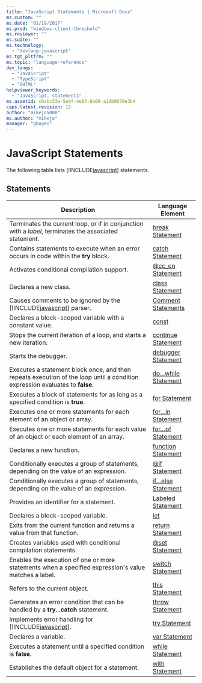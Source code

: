 ```yaml
---
title: "JavaScript Statements | Microsoft Docs"
ms.custom: ""
ms.date: "01/18/2017"
ms.prod: "windows-client-threshold"
ms.reviewer: ""
ms.suite: ""
ms.technology: 
  - "devlang-javascript"
ms.tgt_pltfrm: ""
ms.topic: "language-reference"
dev_langs: 
  - "JavaScript"
  - "TypeScript"
  - "DHTML"
helpviewer_keywords: 
  - "JavaScript, statements"
ms.assetid: c0abc33e-5ebf-4e83-8a08-a1db9070e3b4
caps.latest.revision: 12
author: "mikejo5000"
ms.author: "mikejo"
manager: "ghogen"
---
```

# JavaScript Statements
The following table lists [!INCLUDE[javascript](../../javascript/includes/javascript-md.md)] statements.  
  
## Statements  
  
|Description|Language Element|  
|-----------------|----------------------|  
|Terminates the current loop, or if in conjunction with a *label*, terminates the associated statement.|[break Statement](../../javascript/reference/break-statement-javascript.md)|  
|Contains statements to execute when an error occurs in code within the **try** block.|[catch Statement](../../javascript/reference/try-dot-dot-dot-catch-dot-dot-dot-finally-statement-javascript.md)|  
|Activates conditional compilation support.|[@cc_on Statement](../../javascript/reference/at-cc-on-statement-javascript.md)|  
|Declares a new class.|[class Statement](../../javascript/reference/class-statement-javascript.md)|  
|Causes comments to be ignored by the [!INCLUDE[javascript](../../javascript/includes/javascript-md.md)] parser.|[Comment Statements](../../javascript/reference/comment-statements-javascript.md)|  
|Declares a block-scoped variable with a constant value.|[const](../../javascript/reference/const-statement-javascript.md)|  
|Stops the current iteration of a loop, and starts a new iteration.|[continue Statement](../../javascript/reference/continue-statement-javascript.md)|  
|Starts the debugger.|[debugger Statement](../../javascript/reference/debugger-statement-javascript.md)|  
|Executes a statement block once, and then repeats execution of the loop until a condition expression evaluates to **false**.|[do...while Statement](../../javascript/reference/do-dot-dot-dot-while-statement-javascript.md)|  
|Executes a block of statements for as long as a specified condition is **true**.|[for Statement](../../javascript/reference/for-statement-javascript.md)|  
|Executes one or more statements for each element of an object or array.|[for...in Statement](../../javascript/reference/for-dot-dot-dot-in-statement-javascript.md)|  
|Executes one or more statements for each value of an object or each element of an array.|[for…of Statement](../../javascript/reference/for-dot-dot-dot-of-statement-javascript.md)|  
|Declares a new function.|[function Statement](../../javascript/reference/function-statement-javascript.md)|  
|Conditionally executes a group of statements, depending on the value of an expression.|[@if Statement](../../javascript/reference/at-if-statement-javascript.md)|  
|Conditionally executes a group of statements, depending on the value of an expression.|[if...else Statement](../../javascript/reference/if-dot-dot-dot-else-statement-javascript.md)|  
|Provides an identifier for a statement.|[Labeled Statement](../../javascript/reference/labeled-statement-javascript.md)|  
|Declares a block-scoped variable.|[let](../../javascript/reference/let-statement-javascript.md)|  
|Exits from the current function and returns a value from that function.|[return Statement](../../javascript/reference/return-statement-javascript.md)|  
|Creates variables used with conditional compilation statements.|[@set Statement](../../javascript/reference/at-set-statement-javascript.md)|  
|Enables the execution of one or more statements when a specified expression's value matches a label.|[switch Statement](../../javascript/reference/switch-statement-javascript.md)|  
|Refers to the current object.|[this Statement](../../javascript/reference/this-statement-javascript.md)|  
|Generates an error condition that can be handled by a **try...catch** statement.|[throw Statement](../../javascript/reference/throw-statement-javascript.md)|  
|Implements error handling for [!INCLUDE[javascript](../../javascript/includes/javascript-md.md)].|[try Statement](../../javascript/reference/try-dot-dot-dot-catch-dot-dot-dot-finally-statement-javascript.md)|  
|Declares a variable.|[var Statement](../../javascript/reference/var-statement-javascript.md)|  
|Executes a statement until a specified condition is **false**.|[while Statement](../../javascript/reference/while-statement-javascript.md)|  
|Establishes the default object for a statement.|[with Statement](../../javascript/reference/with-statement-javascript.md)|